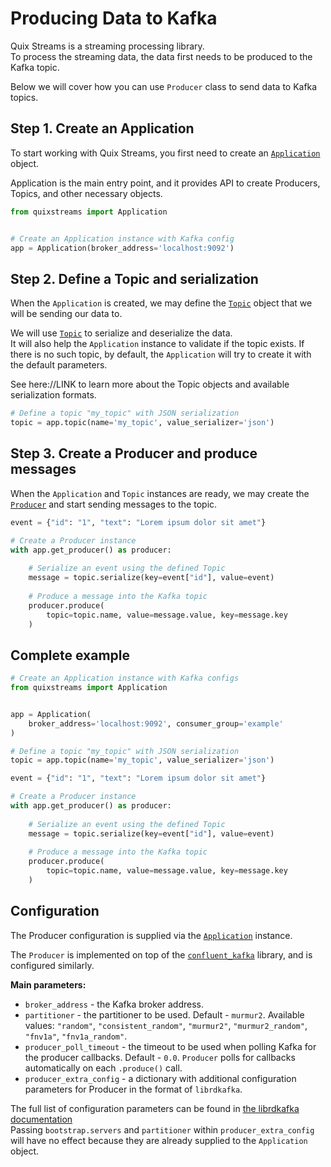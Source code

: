 # Producing Data to Kafka

Quix Streams is a streaming processing library.  
To process the streaming data, the data first needs to be produced to the Kafka topic.

Below we will cover how you can use `Producer` class to send data to Kafka topics.

## Step 1. Create an Application
To start working with Quix Streams, you first need to create an [`Application`](https://quix.io/docs/quix-streams/v2-0-latest/api-reference/application.html#application) object.

Application is the main entry point, and it provides API to create Producers, Topics, and other necessary objects.
```python
from quixstreams import Application


# Create an Application instance with Kafka config
app = Application(broker_address='localhost:9092')
```

## Step 2. Define a Topic and serialization
When the `Application` is created, we may define the [`Topic`](https://quix.io/docs/quix-streams/v2-0-latest/api-reference/quixstreams.html#topic) object that we will be sending our data to.

We will use [`Topic`](https://quix.io/docs/quix-streams/v2-0-latest/api-reference/quixstreams.html#topic) to serialize and deserialize the data.  
It will also help the `Application` instance to validate if the topic exists.
If there is no such topic, by default, the `Application` will try to create it with the default parameters.

See here://LINK to learn more about the Topic objects and available serialization formats. 

```python
# Define a topic "my_topic" with JSON serialization
topic = app.topic(name='my_topic', value_serializer='json')
```


## Step 3. Create a Producer and produce messages
When the `Application` and `Topic` instances are ready, we may create the [`Producer`](https://quix.io/docs/quix-streams/v2-0-latest/api-reference/quixstreams.html#producer) and start sending messages to the topic.

```python
event = {"id": "1", "text": "Lorem ipsum dolor sit amet"}

# Create a Producer instance
with app.get_producer() as producer:
    
    # Serialize an event using the defined Topic 
    message = topic.serialize(key=event["id"], value=event)
    
    # Produce a message into the Kafka topic
    producer.produce(
        topic=topic.name, value=message.value, key=message.key
    )
```


## Complete example
```python
# Create an Application instance with Kafka configs
from quixstreams import Application


app = Application(
    broker_address='localhost:9092', consumer_group='example'
)

# Define a topic "my_topic" with JSON serialization
topic = app.topic(name='my_topic', value_serializer='json')

event = {"id": "1", "text": "Lorem ipsum dolor sit amet"}

# Create a Producer instance
with app.get_producer() as producer:
    
    # Serialize an event using the defined Topic 
    message = topic.serialize(key=event["id"], value=event)
    
    # Produce a message into the Kafka topic
    producer.produce(
        topic=topic.name, value=message.value, key=message.key
    )
```
## Configuration


The Producer configuration is supplied via the [`Application`](https://quix.io/docs/quix-streams/v2-0-latest/api-reference/application.html#application) instance.

The `Producer` is implemented on top of the [`confluent_kafka`](https://github.com/confluentinc/confluent-kafka-python) library, and is configured similarly.

**Main parameters:**

- `broker_address` - the Kafka broker address.
- `partitioner` - the partitioner to be used. Default - `murmur2`. Available values: `"random"`, `"consistent_random"`, `"murmur2"`, `"murmur2_random"`, `"fnv1a"`, `"fnv1a_random"`.
- `producer_poll_timeout` - the timeout to be used when polling Kafka for the producer callbacks. Default - `0.0`. `Producer` polls for callbacks automatically on each `.produce()` call.
- `producer_extra_config` - a dictionary with additional configuration parameters for Producer in the format of `librdkafka`.

The full list of configuration parameters can be found in [the librdkafka documentation](https://github.com/edenhill/librdkafka/blob/master/CONFIGURATION.md)  
Passing `bootstrap.servers` and `partitioner` within `producer_extra_config` will have no effect because they are already supplied to the `Application` object.
